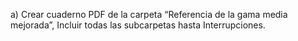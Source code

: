 a) Crear cuaderno PDF de la carpeta “Referencia de la gama media mejorada”,
Incluir todas las subcarpetas hasta Interrupciones.